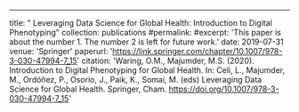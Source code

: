 ---
title: " Leveraging Data Science for Global Health: Introduction to Digital Phenotyping"
collection: publications
#permalink: 
#excerpt: 'This paper is about the number 1. The number 2 is left for future work.'
date: 2019-07-31
venue: 'Springer'
paperurl: 'https://link.springer.com/chapter/10.1007/978-3-030-47994-7_15'
citation: 'Waring, O.M., Majumder, M.S. (2020). Introduction to Digital Phenotyping for Global Health. In: Celi, L., Majumder, M., Ordóñez, P., Osorio, J., Paik, K., Somai, M. (eds) Leveraging Data Science for Global Health. Springer, Cham. https://doi.org/10.1007/978-3-030-47994-7_15'